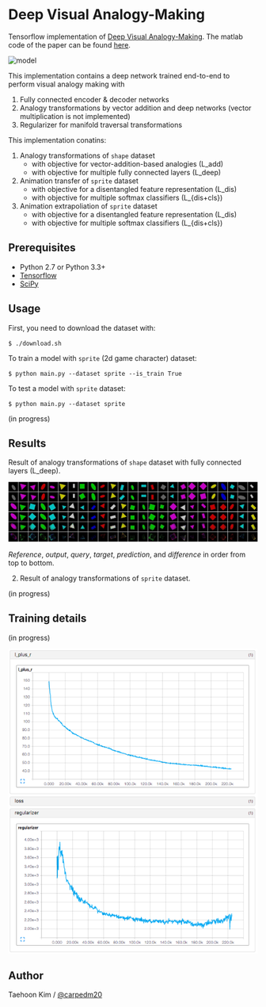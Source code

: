 Deep Visual Analogy-Making
==========================

Tensorflow implementation of [Deep Visual Analogy-Making](http://www-personal.umich.edu/~reedscot/nips2015.pdf). The matlab code of the paper can be found [here](http://www-personal.umich.edu/~reedscot/files/nips2015-analogy.tar.gz).

![model](https://raw.githubusercontent.com/carpedm20/visual-analogy-tensorflow/b7d87ecf363bf1245cb5295f9ed8e0af55b7fc53/assets/model.png)

This implementation contains a deep network trained end-to-end to perform visual analogy making with

1. Fully connected encoder & decoder networks
2. Analogy transformations by vector addition and deep networks (vector multiplication is not implemented)
3. Regularizer for manifold traversal transformations

This implementation conatins:

1. Analogy transformations of `shape` dataset
    - with objective for vector-addition-based analogies (L_add)
    - with objective for multiple fully connected layers (L_deep)
2. Animation transfer of `sprite` dataset
    - with objective for a disentangled feature representation (L_dis)
    - with objective for multiple softmax classifiers (L_{dis+cls})
3. Animation extrapoliation of `sprite` dataset
    - with objective for a disentangled feature representation (L_dis)
    - with objective for multiple softmax classifiers (L_{dis+cls})


Prerequisites
-------------

- Python 2.7 or Python 3.3+
- [Tensorflow](https://www.tensorflow.org/)
- [SciPy](http://www.scipy.org/)


Usage
-----

First, you need to download the dataset with:

    $ ./download.sh

To train a model with `sprite` (2d game character) dataset:

    $ python main.py --dataset sprite --is_train True

To test a model with `sprite` dataset:

    $ python main.py --dataset sprite


(in progress)


Results
-------

Result of analogy transformations of `shape` dataset with fully connected layers (L_deep).

![training in progress](./assets/results_160212.jpg)

*Reference*, *output*, *query*, *target*, *prediction*, and *difference* in order from top to bottom.


2. Result of analogy transformations of `sprite` dataset.

(in progress)


Training details
----------------

(in progress)

![training in progress](./assets/shape_loss_160211.png)



Author
------

Taehoon Kim / [@carpedm20](http://carpedm20.github.io/)
